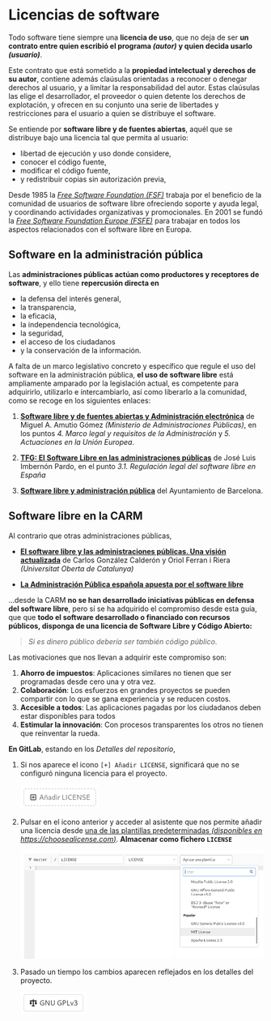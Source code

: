 ﻿# Licencias de software

Todo software tiene siempre una **licencia de uso**, que no deja de ser 
**un contrato entre 
quien escribió el programa *(autor)* y quien decida usarlo *(usuario)***. 

Este contrato que está
sometido a la **propiedad intelectual y derechos de su autor**, 
contiene además claúsulas orientadas a reconocer o denegar derechos al usuario, y a
limitar la responsabilidad del autor. 
Estas claúsulas las elige el desarrollador, el proveedor o quien detente los derechos
de explotación, y ofrecen en su conjunto una serie de libertades y restricciones 
para el usuario
a quien se distribuye el software.

Se  entiende por  **software libre y de fuentes abiertas**,
aquél que se distribuye bajo una licencia tal que permita al usuario:

* libertad de ejecución y uso donde considere,
* conocer el código fuente, 
* modificar el código fuente,
* y redistribuir copias sin autorización previa,

Desde 1985 la 
*[Free Software Foundation (FSF)](https://www.fsf.org/)* trabaja por
el beneficio de la comunidad de usuarios de software libre 
ofreciendo soporte y ayuda legal, y coordinando 
actividades organizativas y promocionales.
En 2001 se fundó la 
*[Free Software Foundation Europe (FSFE)](https://fsfe.org/)*
para trabajar en todos los aspectos relacionados con el software libre en Europa. 


## Software en la administración pública

Las **administraciones públicas actúan como productores y receptores de software**, y ello tiene **repercusión directa en**

* la defensa del interés general, 
* la transparencia, 
* la eficacia, 
* la independencia tecnológica,
* la seguridad, 
* el acceso de los ciudadanos 
* y la conservación de la información.

A falta de un marco legislativo concreto y específico que regule 
el uso del software en la administración pública, 
**el uso de software libre**
está ampliamente amparado por la legislación actual, 
es competente para adquirirlo, utilizarlo e intercambiarlo, así como liberarlo a la comunidad,  como se recoge en los siguientes enlaces:


1. **[Software libre y de fuentes abiertas y Administración electrónica](https://administracionelectronica.gob.es/pae_Home/dam/jcr:60deb39a-ef06-4711-ad5a-a6f7903f18f2/MAP_MiguelAmutio_IntervencionTallerswl.pdf)**
de Miguel A. Amutio Gómez *(Ministerio de Administraciones Públicas)*, en los puntos *4. Marco legal y requisitos de la Administración* y *5. Actuaciones en la Unión Europea*.

2. **[TFG: El Software Libre en las administraciones públicas](http://repositorio.ual.es/bitstream/handle/10835/2412/Trabajo.pdf?sequence=1&isAllowed=y)**
de José Luis Imbernón Pardo, en el punto *3.1. Regulación legal del software libre en España*

3. **[Software libre y administración pública](https://www.barcelona.cat/digitalstandards/es/tech-sovereignty/0.1/public-administration#marco-legal)**
del Ayuntamiento de Barcelona.



## Software libre en la CARM

Al contrario que otras administraciones públicas, 

* **[El software libre y las administraciones públicas. Una visión actualizada](https://dialnet.unirioja.es/descarga/articulo/3040676.pdf)**
de Carlos González Calderón y Oriol Ferran i Riera *(Universitat Oberta de Catalunya)*

* **[La Administración Pública española apuesta por el software libre](https://www.datacentermarket.es/mercado/noticias/1112028032609/administracion-publica-espanola-apuesta-software-libre.1.html)**

...desde la CARM **no se han desarrollado iniciativas públicas 
en defensa del software libre**, 
pero sí se ha adquirido 
el compromiso desde esta guía,  que 
que **todo el software desarrollado o financiado
con recursos públicos, 
disponga de una licencia de Software Libre y Código Abierto:**

> *Si es dinero público debería ser también código público*.

Las motivaciones que nos llevan a adquirir este compromiso son:

1. **Ahorro de impuestos**: Aplicaciones similares no tienen que ser programadas desde cero una y otra vez.
2. **Colaboración**: Los esfuerzos en grandes proyectos se pueden compartir con lo que se gana experiencia y se reducen costos.
3. **Accesible a todos**: Las aplicaciones pagadas por los ciudadanos deben estar disponibles para todos
4. **Estimular la innovación**: Con procesos transparentes los otros no tienen que reinventar la rueda.

**En GitLab**, estando en los *Detalles del repositorio*, 

1. Si nos aparece el icono ```[+] Añadir LICENSE```, significará que no se configuró ninguna licencia para el proyecto.

	![Sin licencia](imagenes/GuiaLicencias-001.png)
   
2. Pulsar en el icono anterior y acceder al asistente que nos permite añadir una licencia desde [una de las plantillas predeterminadas *(disponibles en https://choosealicense.com)*](https://choosealicense.com/appendix/). **Almacenar como fichero ```LICENSE```**

	![Selección desde plantilla](imagenes/GuiaLicencias-002.png)

3. Pasado un tiempo los cambios aparecen reflejados en los detalles del proyecto.

	![Con licencia](imagenes/GuiaLicencias-003.png)






